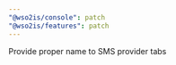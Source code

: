 ```yaml
---
"@wso2is/console": patch
"@wso2is/features": patch
---
```


Provide proper name to SMS provider tabs
